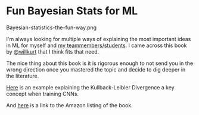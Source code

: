 # Fun Bayesian Stats for ML

Bayesian-statistics-the-fun-way.png

I'm always looking for multiple ways of explaining the most important ideas in ML for myself and [my teammembers/students](/Teaching). I came across this book by [@willkurt](https://twitter.com/willkurt) that I think fits that need. 

The nice thing about this book is it is rigorous enough to not send you in the wrong direction once you mastered the topic and decide to dig deeper in the literature.

[Here](https://www.countbayesie.com/blog/2017/5/9/kullback-leibler-divergence-explained) is an example explaining the Kullback-Leibler Divergence a key concept when training CNNs. 

And [here](https://www.amazon.com/Bayesian-Statistics-Fun-Will-Kurt/dp/1593279566) is a link to the Amazon listing of the book.  

